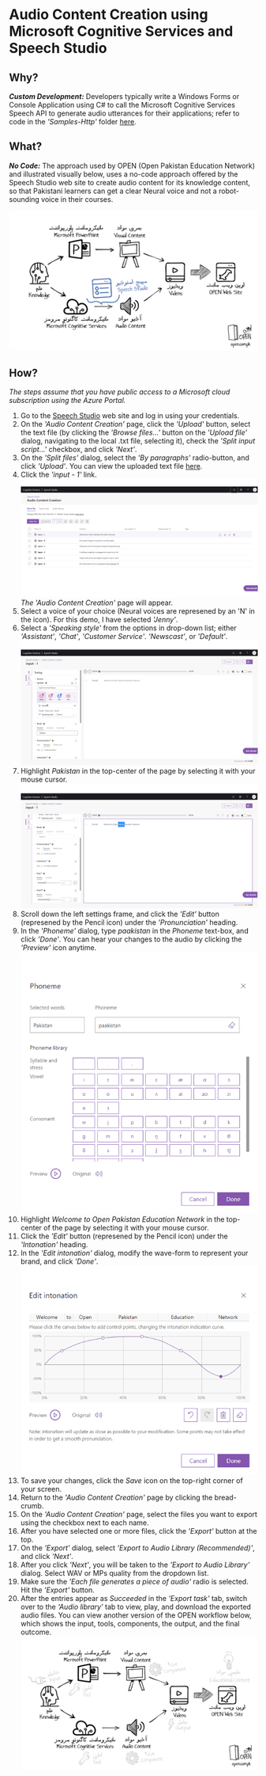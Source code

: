 # Audio Content Creation using Microsoft Cognitive Services and Speech Studio
## Why?
_**Custom Development:**_ Developers typically write a Windows Forms or Console Application using C# to call the Microsoft Cognitive Services Speech API to generate audio utterances for their applications; refer to code in the _'Samples-Http'_ folder [here](https://github.com/Microsoft/Cognitive-Speech-TTS).
## What?
_**No Code:**_ The approach used by OPEN (Open Pakistan Education Network) and illustrated visually below, uses a no-code approach offered by the Speech Studio web site to create audio content for its knowledge content, so that Pakistani learners can get a clear Neural voice and not a robot-sounding voice in their courses.

![OPEN Workflow](files/OPEN-Workflow.png)
## How?
*The steps assume that you have public access to a Microsoft cloud subscription using the Azure Portal.*
1. Go to the [Speech Studio](http://speech.microsoft.com) web site and log in using your credentials.
1. On the _'Audio Content Creation'_ page, click the _'Upload'_ button, select the text file (by clicking the _'Browse files...'_ button on the _'Upload file'_ dialog, navigating to the local .txt file, selecting it), check the _'Split input script...'_ checkbox, and click _'Next'_.
1. On the _'Split files'_ dialog, select the _'By paragraphs'_ radio-button, and click _'Upload'_. You can view the uploaded text file [here](files/input.txt).
1. Click the _'input - 1'_ link.
![Speech Studio](files/SS-Inputs.png)
*The 'Audio Content Creation'* page will appear.
1. Select a voice of your choice (Neural voices are represened by an 'N' in the icon). For this demo, I have selected _'Jenny'_.
1. Select a _'Speaking style'_ from the options in drop-down list; either _'Assistant'_, _'Chat'_, _'Customer Service'_. _'Newscast'_, or _'Default'_.
![Speech Studio](files/SS-EditAudio.png)
1. Highlight _Pakistan_ in the top-center of the page by selecting it with your mouse cursor.
![Speech Studio](files/SS-Pakistan.png)
1. Scroll down the left settings frame, and click the _'Edit'_ button (represened by the Pencil icon) under the _'Pronunciation'_ heading.
1. In the _'Phoneme'_ dialog, type _paakistan_ in the _Phoneme_ text-box, and click _'Done'_. You can hear your changes to the audio by clicking the _'Preview'_ icon anytime.
![Speech Studio](files/SS-Phoneme.png)
1. Highlight _Welcome to Open Pakistan Education Network_ in the top-center of the page by selecting it with your mouse cursor.
1. Click the _'Edit'_ button (represened by the Pencil icon) under the _'Intonation'_ heading.
1. In the _'Edit intonation'_ dialog, modify the wave-form to represent your brand, and click _'Done'_.
![Speech Studio](files/SS-EditIntonation.png)
1. To save your changes, click the _Save_ icon on the top-right corner of your screen.
1. Return to the _'Audio Content Creation'_ page by clicking the bread-crumb.
1. On the _'Audio Content Creation'_ page, select the files you want to export using the checkbox next to each name.
1. After you have selected one or more files, click the _'Export'_ button at the top.
1. On the _'Export'_ dialog, select _'Export to Audio Library (Recommended)'_, and click _'Next'_.
1. After you click _'Next'_, you will be taken to the _'Export to Audio Library'_ dialog. Select WAV or MPs quality from the dropdown list.
1. Make sure the _'Each file generates a piece of audio'_ radio is selected. Hit the _'Export'_ button.
1. After the entries appear as _Succeeded_ in the _'Export task'_ tab, switch over to the _'Audio library'_ tab to view, play, and download the exported audio files.
You can view another version of the OPEN workflow below, which shows the input, tools, components, the output, and the final outcome.
![OPEN Workflow](files/OPEN-Pieces.png)
